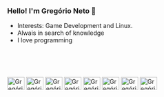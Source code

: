 ### Hello! I'm Gregório Neto 👋

- Interests: Game Development and Linux.
- Alwais in search of knowledge
- I love programming
          
<br>

<!-- <div>
  <a href="https://github.com/igregorioneto">
  <img height="180em" src="https://github-readme-stats.vercel.app/api?username=igregorioneto&show_icons=true&theme=highcontrast,&include_all_commits=true&count_private=true"/>
  <img height="180em" src="https://github-readme-stats.vercel.app/api/top-langs/?username=igregorioneto&layout=compact"/>
    </div> -->

##
<div style="display: inline_block"><br>  
          <img align="center" alt="Gregório-CSharp" height="30" width="40" src="https://cdn.jsdelivr.net/npm/simple-icons@3.13.0/icons/csharp.svg" />
          <img align="center" alt="Gregório-Unity" height="30" width="40" src="https://cdn.jsdelivr.net/npm/simple-icons@3.13.0/icons/unity.svg" />
           <img align="center" alt="Gregório-CSharp" height="30" width="40" src="https://cdn.jsdelivr.net/npm/simple-icons@3.13.0/icons/cplusplus.svg" />
          <img align="center" alt="Gregório-CSharp" height="30" width="40" src="https://cdn.jsdelivr.net/npm/simple-icons@3.13.0/icons/unrealengine.svg" />
          <img align="center" alt="Gregório-Linux" height="30" width="40" src="https://cdn.jsdelivr.net/gh/devicons/devicon/icons/linux/linux-original.svg" />
          <img align="center" alt="Gregório-Python" height="30" width="40" src="https://cdn.jsdelivr.net/npm/simple-icons@3.13.0/icons/python.svg" />
          <img align="center" alt="Gregório-Java" height="30" width="40" src="https://cdn.jsdelivr.net/npm/simple-icons@3.13.0/icons/java.svg" />
          <img align="center" alt="Gregório-Spring" height="30" width="40" src="https://cdn.jsdelivr.net/npm/simple-icons@3.13.0/icons/spring.svg" />
</div>
  
